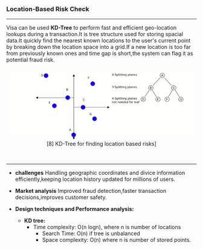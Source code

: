 ### **Location-Based Risk Check**

---

Visa can be used **KD-Tree** to perform fast and efficient geo-location lookups during a transaction.It is tree structure used for storing spacial data.It quickly find the nearest known locations to the user's current point by breaking down the location space into a grid.If a new location is too far from previously known ones and time gap is short,the system can flag it as potential fraud risk.

<p align="center">
  <img src="https://github.com/Daneshwari07/vica.github.io/blob/main/images/KDtree.gif?raw=true" alt="KD tree algorithm">
  <br>
[8] KD-Tree for finding location based risks] 
  <br>
</p><br>

---

- **challenges** Handling geographic coordinates and divice information efficiently,keeping location history updated for millions of users.

- **Market analysis** Improved fraud detection,faster transaction decisions,improves customer safety.

- **Design techniques and Performance analysis:**
     - **KD tree:**
          - Time complexity: O(n logn), where n is number of locations
             - Search Time: O(n) if tree is unbalanced
             - Space complexity: O(n) where n is number of stored points.


